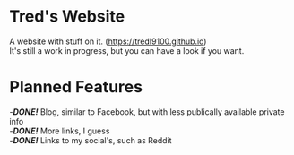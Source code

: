 # Tred's Website
A website with stuff on it. (https://tredI9100.github.io)<br>It's still a work in progress, but you can have a look if you want.
# Planned Features
-***DONE!*** Blog, similar to Facebook, but with less publically available private info<br>-***DONE!*** More links, I guess<br>-***DONE!*** Links to my social's, such as Reddit
